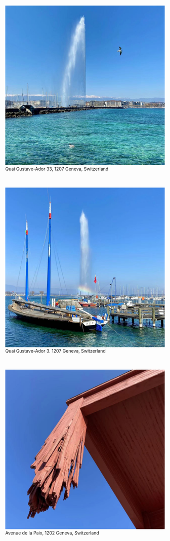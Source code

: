 ![IMG331](photos/IMG331.jpeg)
Quai Gustave-Ador 33, 1207 Geneva, Switzerland
\
\
\
\
![IMG330](photos/IMG330.jpeg)
Quai Gustave-Ador 3. 1207 Geneva, Switzerland
\
\
\
\
![IMG411](photos/IMG411.jpg)
Avenue de la Paix, 1202 Geneva, Switzerland
